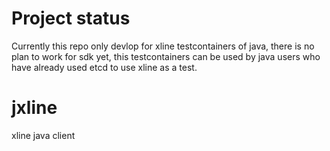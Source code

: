 # Project status

Currently this repo only devlop for xline testcontainers of java, there is no plan to work for sdk yet, this testcontainers can be used by java users who have already used etcd to use xline as a  test.

# jxline
xline java client

